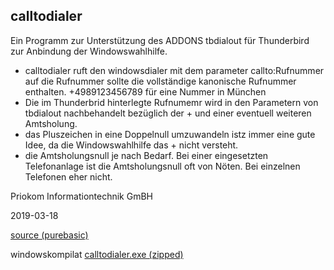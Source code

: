 ## calltodialer  


Ein Programm zur Unterstützung des ADDONS tbdialout für Thunderbird  
zur Anbindung der Windowswahlhilfe.  
- calltodialer ruft den windowsdialer mit dem parameter callto:Rufnummer auf die Rufnummer sollte die vollständige kanonische Rufnummer enthalten. +4989123456789 für eine Nummer in München
 - Die im Thunderbrid hinterlegte Rufnumemr wird in den Parametern von tbdialout
nachbehandelt bezüglich der + und einer eventuell weiteren Amtsholung.
 - das Pluszeichen in eine Doppelnull umzuwandeln istz immer eine gute Idee, da die Windowswahlhilfe das + nicht versteht.
 - die Amtsholungsnull je nach Bedarf. Bei einer eingesetzten Telefonanlage ist die Amtsholungsnull oft von Nöten. Bei einzelnen Telefonen eher nicht.

Priokom Informationtechnik GmBH

2019-03-18


<a href="source/calltodialer.pb">source (purebasic)</a>  

windowskompilat <a href="bin/cdt.zip">calltodialer.exe (zipped)</a>


